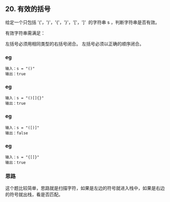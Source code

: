 ## 20. 有效的括号

给定一个只包括 '('，')'，'{'，'}'，'['，']'  的字符串 s ，判断字符串是否有效。

有效字符串需满足：

左括号必须用相同类型的右括号闭合。
左括号必须以正确的顺序闭合。

### eg

```
输入：s = "()"
输出：true
```

### eg

```
输入：s = "()[]{}"
输出：true
```

### eg

```
输入：s = "([)]"
输出：false
```

### eg

```
输入：s = "{[]}"
输出：true
```

### 思路

这个题比较简单，思路就是扫描字符，如果是左边的符号就进入栈中，如果是右边的符号就出栈，看是否匹配。
